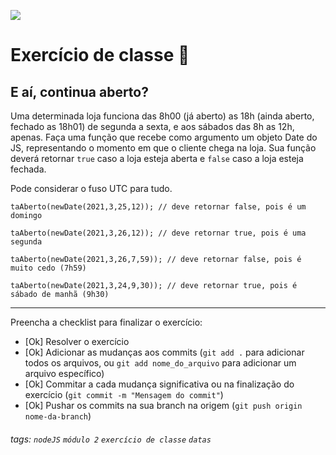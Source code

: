 ![](https://i.imgur.com/xG74tOh.png)

# Exercício de classe 🏫

## E aí, continua aberto?

Uma determinada loja funciona das 8h00 (já aberto) as 18h (ainda aberto, fechado as 18h01) de segunda a sexta, e aos sábados das 8h as 12h, apenas. Faça uma função que recebe como argumento um objeto Date do JS, representando o momento em que o cliente chega na loja. Sua função deverá retornar `true` caso a loja esteja aberta e `false` caso a loja esteja fechada.

Pode considerar o fuso UTC para tudo.

```
taAberto(newDate(2021,3,25,12)); // deve retornar false, pois é um domingo

taAberto(newDate(2021,3,26,12)); // deve retornar true, pois é uma segunda

taAberto(newDate(2021,3,26,7,59)); // deve retornar false, pois é muito cedo (7h59)

taAberto(newDate(2021,3,24,9,30)); // deve retornar true, pois é sábado de manhã (9h30)
```

---

Preencha a checklist para finalizar o exercício:

- [Ok] Resolver o exercício
- [Ok] Adicionar as mudanças aos commits (`git add .` para adicionar todos os arquivos, ou `git add nome_do_arquivo` para adicionar um arquivo específico)
- [Ok] Commitar a cada mudança significativa ou na finalização do exercício (`git commit -m "Mensagem do commit"`)
- [Ok] Pushar os commits na sua branch na origem (`git push origin nome-da-branch`)

###### tags: `nodeJS` `módulo 2` `exercício de classe` `datas`
